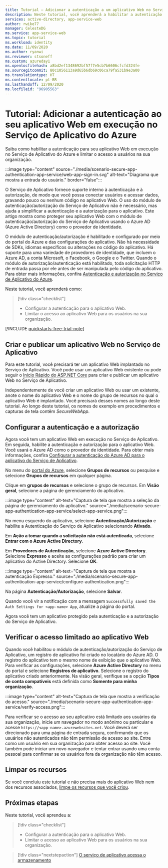 ```yaml
---
title: Tutorial – Adicionar a autenticação a um aplicativo Web no Serviço de Aplicativo do Azure | Azure
description: Neste tutorial, você aprenderá a habilitar a autenticação e a autorização para um aplicativo Web em execução no Serviço de Aplicativo do Azure. Limitar o acesso ao aplicativo Web para os usuários na sua organização.
services: active-directory, app-service-web
author: rwike77
manager: CelesteDG
ms.service: app-service-web
ms.topic: tutorial
ms.workload: identity
ms.date: 11/09/2020
ms.author: ryanwi
ms.reviewer: stsoneff
ms.custom: azureday1
ms.openlocfilehash: a8bd2ef1348692bf57f7e5cb7b6606cfcfd324fe
ms.sourcegitcommit: 80c1056113a9d65b6db69c06ca79fa531b9e3a00
ms.translationtype: HT
ms.contentlocale: pt-BR
ms.lasthandoff: 12/09/2020
ms.locfileid: "96905563"
---
```

# <a name="tutorial-add-authentication-to-your-web-app-running-on-azure-app-service"></a>Tutorial: Adicionar a autenticação ao seu aplicativo Web em execução no Serviço de Aplicativo do Azure

Saiba como habilitar a autenticação para seu aplicativo Web em execução no Serviço de Aplicativo do Azure e limitar o acesso a usuários na sua organização.

:::image type="content" source="./media/scenario-secure-app-authentication-app-service/web-app-sign-in.svg" alt-text="Diagrama que mostra a entrada do usuário." border="false":::

O Serviço de Aplicativo fornece suporte interno à autenticação e à autorização, de modo que você possa conectar usuários e acessar dados, gravando pouco ou nenhum código no aplicativo Web. O uso do módulo de autenticação/autorização do Serviço de Aplicativo não é necessário, mas ajuda a simplificar a autenticação e a autorização para o aplicativo. Este artigo mostra como proteger seu aplicativo Web com o módulo de autenticação/autorização do Serviço de Aplicativo usando o Azure AD (Azure Active Directory) como o provedor de identidade.

O módulo de autenticação/autorização é habilitado e configurado por meio do portal do Azure e das configurações do aplicativo. Não há necessidade de SDKs, idiomas específicos ou alterações no código do aplicativo. Há suporte para uma variedade de provedores de identidade, que incluem o Azure AD, a conta Microsoft, o Facebook, o Google e o Twitter. Quando o módulo de autorização/autenticação está habilitado, toda solicitação HTTP de entrada passa por ele antes de ser manipulada pelo código do aplicativo. Para obter mais informações, confira [Autenticação e autorização no Serviço de Aplicativo do Azure](overview-authentication-authorization.md).

Neste tutorial, você aprenderá como:

> [!div class="checklist"]
>
> * Configurar a autenticação para o aplicativo Web.
> * Limitar o acesso ao aplicativo Web para os usuários na sua organização.

[!INCLUDE [quickstarts-free-trial-note](../../includes/quickstarts-free-trial-note.md)]

## <a name="create-and-publish-a-web-app-on-app-service"></a>Criar e publicar um aplicativo Web no Serviço de Aplicativo

Para este tutorial, você precisará ter um aplicativo Web implantado no Serviço de Aplicativo. Você pode usar um aplicativo Web existente ou pode seguir o [Início Rápido do ASP.NET Core](quickstart-dotnetcore.md) para criar e publicar um aplicativo Web no Serviço de Aplicativo.

Independentemente de você criar um aplicativo Web ou usar um existente, anote o nome do aplicativo Web e o nome do grupo de recursos no qual o aplicativo Web é implantado. Você precisará desses nomes ao longo deste tutorial. Ao longo deste tutorial, os nomes de exemplo em procedimentos e capturas de tela contêm *SecureWebApp*.

## <a name="configure-authentication-and-authorization"></a>Configurar a autenticação e a autorização

Agora você tem um aplicativo Web em execução no Serviço de Aplicativo. Em seguida, habilite a autenticação e autorização para o aplicativo Web. Você usará o Azure AD como o provedor de identidade. Para obter mais informações, confira [Configurar a autenticação do Azure AD para o aplicativo do Serviço de Aplicativo](configure-authentication-provider-aad.md).

No menu do [portal do Azure](https://portal.azure.com), selecione **Grupos de recursos** ou pesquise e selecione **Grupos de recursos** em qualquer página.

Clique em **grupos de recursos** e selecione o grupo de recursos. Em **Visão geral**, selecione a página de gerenciamento do aplicativo.

:::image type="content" alt-text="Captura de tela que mostra a seleção da página de gerenciamento do aplicativo." source="./media/scenario-secure-app-authentication-app-service/select-app-service.png":::

No menu esquerdo do aplicativo, selecione **Autenticação/Autorização** e habilite a Autenticação do Serviço de Aplicativo selecionando **Ativado**.

Em **Ação a tomar quando a solicitação não está autenticada**, selecione **Entrar com o Azure Active Directory**.

Em **Provedores de Autenticação**, selecione **Azure Active Directory**. Selecione **Expresso** e aceite as configurações padrão para criar um aplicativo do Active Directory. Selecione **OK**.

:::image type="content" alt-text="Captura de tela que mostra a autenticação Expresso." source="./media/scenario-secure-app-authentication-app-service/configure-authentication.png":::

Na página **Autenticação/Autorização**, selecione **Salvar**.

Quando você vir a notificação com a mensagem `Successfully saved the Auth Settings for <app-name> App`, atualize a página do portal.

Agora você tem um aplicativo protegido pela autenticação e a autorização do Serviço de Aplicativo.

## <a name="verify-limited-access-to-the-web-app"></a>Verificar o acesso limitado ao aplicativo Web

Quando você habilitou o módulo de autenticação/autorização do Serviço de Aplicativo, um registro de aplicativo foi criado no locatário do Azure AD. O registro do aplicativo tem o mesmo nome de exibição que o aplicativo Web. Para verificar as configurações, selecione **Azure Active Directory** no menu do portal e selecione **Registros de aplicativo**. Selecione o registro do aplicativo criado anteriormente. Na visão geral, verifique se a opção **Tipos de conta compatíveis** está definida como **Somente para minha organização**.

:::image type="content" alt-text="Captura de tela que mostra a verificação do acesso." source="./media/scenario-secure-app-authentication-app-service/verify-access.png":::

Para verificar se o acesso ao seu aplicativo está limitado aos usuários da sua organização, inicie um navegador no modo anônimo ou particular e acesse `https://<app-name>.azurewebsites.net`. Você deverá ser direcionado para uma página de entrada segura, confirmando que os usuários não autenticados não têm permissão de acesso ao site. Entre como um usuário em sua organização para obter acesso ao site. Você também pode iniciar um novo navegador e tentar entrar usando uma conta pessoal para confirmar se os usuários fora da organização não têm acesso.

## <a name="clean-up-resources"></a>Limpar os recursos

Se você concluiu este tutorial e não precisa mais do aplicativo Web nem dos recursos associados, [limpe os recursos que você criou](scenario-secure-app-clean-up-resources.md).

## <a name="next-steps"></a>Próximas etapas

Neste tutorial, você aprendeu a:

> [!div class="checklist"]
>
> * Configurar a autenticação para o aplicativo Web.
> * Limitar o acesso ao aplicativo Web para os usuários na sua organização.

> [!div class="nextstepaction"]
> [O serviço de aplicativo acessa o armazenamento](scenario-secure-app-access-storage.md)
